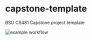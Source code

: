 # capstone-template
BSU CS481 Capstone project template

![example workflow](https://github.com/github/docs/actions/workflows/flutter-build.yaml/badge.svg)
